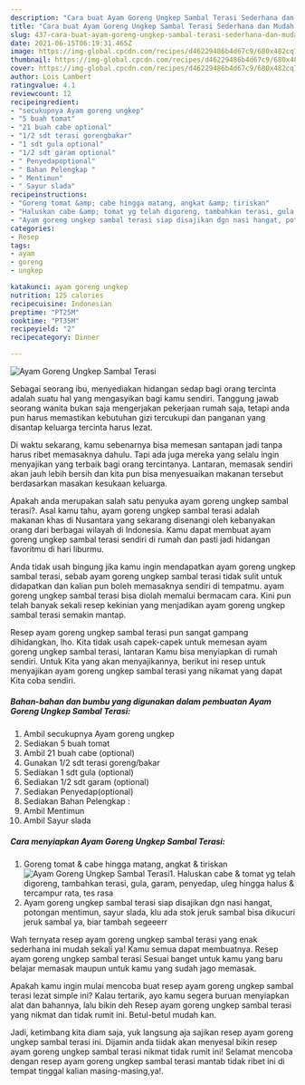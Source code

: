 ```yaml
---
description: "Cara buat Ayam Goreng Ungkep Sambal Terasi Sederhana dan Mudah Dibuat"
title: "Cara buat Ayam Goreng Ungkep Sambal Terasi Sederhana dan Mudah Dibuat"
slug: 437-cara-buat-ayam-goreng-ungkep-sambal-terasi-sederhana-dan-mudah-dibuat
date: 2021-06-15T06:19:31.465Z
image: https://img-global.cpcdn.com/recipes/d46229486b4d67c9/680x482cq70/ayam-goreng-ungkep-sambal-terasi-foto-resep-utama.jpg
thumbnail: https://img-global.cpcdn.com/recipes/d46229486b4d67c9/680x482cq70/ayam-goreng-ungkep-sambal-terasi-foto-resep-utama.jpg
cover: https://img-global.cpcdn.com/recipes/d46229486b4d67c9/680x482cq70/ayam-goreng-ungkep-sambal-terasi-foto-resep-utama.jpg
author: Lois Lambert
ratingvalue: 4.1
reviewcount: 12
recipeingredient:
- "secukupnya Ayam goreng ungkep"
- "5 buah tomat"
- "21 buah cabe optional"
- "1/2 sdt terasi gorengbakar"
- "1 sdt gula optional"
- "1/2 sdt garam optional"
- " Penyedapoptional"
- " Bahan Pelengkap "
- " Mentimun"
- " Sayur slada"
recipeinstructions:
- "Goreng tomat &amp; cabe hingga matang, angkat &amp; tiriskan"
- "Haluskan cabe &amp; tomat yg telah digoreng, tambahkan terasi, gula, garam, penyedap, uleg hingga halus &amp; tercampur rata, tes rasa"
- "Ayam goreng ungkep sambal terasi siap disajikan dgn nasi hangat, potongan mentimun, sayur slada, klu ada stok jeruk sambal bisa dikucuri jeruk sambal ya, biar tambah segeeerr"
categories:
- Resep
tags:
- ayam
- goreng
- ungkep

katakunci: ayam goreng ungkep 
nutrition: 125 calories
recipecuisine: Indonesian
preptime: "PT25M"
cooktime: "PT35M"
recipeyield: "2"
recipecategory: Dinner

---
```



![Ayam Goreng Ungkep Sambal Terasi](https://img-global.cpcdn.com/recipes/d46229486b4d67c9/680x482cq70/ayam-goreng-ungkep-sambal-terasi-foto-resep-utama.jpg)

Sebagai seorang ibu, menyediakan hidangan sedap bagi orang tercinta adalah suatu hal yang mengasyikan bagi kamu sendiri. Tanggung jawab seorang  wanita bukan saja mengerjakan pekerjaan rumah saja, tetapi anda pun harus memastikan kebutuhan gizi tercukupi dan panganan yang disantap keluarga tercinta harus lezat.

Di waktu  sekarang, kamu sebenarnya bisa memesan santapan jadi tanpa harus ribet memasaknya dahulu. Tapi ada juga mereka yang selalu ingin menyajikan yang terbaik bagi orang tercintanya. Lantaran, memasak sendiri akan jauh lebih bersih dan kita pun bisa menyesuaikan makanan tersebut berdasarkan masakan kesukaan keluarga. 



Apakah anda merupakan salah satu penyuka ayam goreng ungkep sambal terasi?. Asal kamu tahu, ayam goreng ungkep sambal terasi adalah makanan khas di Nusantara yang sekarang disenangi oleh kebanyakan orang dari berbagai wilayah di Indonesia. Kamu dapat membuat ayam goreng ungkep sambal terasi sendiri di rumah dan pasti jadi hidangan favoritmu di hari liburmu.

Anda tidak usah bingung jika kamu ingin mendapatkan ayam goreng ungkep sambal terasi, sebab ayam goreng ungkep sambal terasi tidak sulit untuk didapatkan dan kalian pun boleh memasaknya sendiri di tempatmu. ayam goreng ungkep sambal terasi bisa diolah memalui bermacam cara. Kini pun telah banyak sekali resep kekinian yang menjadikan ayam goreng ungkep sambal terasi semakin mantap.

Resep ayam goreng ungkep sambal terasi pun sangat gampang dihidangkan, lho. Kita tidak usah capek-capek untuk memesan ayam goreng ungkep sambal terasi, lantaran Kamu bisa menyiapkan di rumah sendiri. Untuk Kita yang akan menyajikannya, berikut ini resep untuk menyajikan ayam goreng ungkep sambal terasi yang nikamat yang dapat Kita coba sendiri.

<!--inarticleads1-->

##### Bahan-bahan dan bumbu yang digunakan dalam pembuatan Ayam Goreng Ungkep Sambal Terasi:

1. Ambil secukupnya Ayam goreng ungkep
1. Sediakan 5 buah tomat
1. Ambil 21 buah cabe (optional)
1. Gunakan 1/2 sdt terasi goreng/bakar
1. Sediakan 1 sdt gula (optional)
1. Sediakan 1/2 sdt garam (optional)
1. Sediakan  Penyedap(optional)
1. Sediakan  Bahan Pelengkap :
1. Ambil  Mentimun
1. Ambil  Sayur slada




<!--inarticleads2-->

##### Cara menyiapkan Ayam Goreng Ungkep Sambal Terasi:

1. Goreng tomat &amp; cabe hingga matang, angkat &amp; tiriskan
<img src="https://img-global.cpcdn.com/steps/120905806c0c4e1c/160x128cq70/ayam-goreng-ungkep-sambal-terasi-langkah-memasak-1-foto.jpg" alt="Ayam Goreng Ungkep Sambal Terasi">1. Haluskan cabe &amp; tomat yg telah digoreng, tambahkan terasi, gula, garam, penyedap, uleg hingga halus &amp; tercampur rata, tes rasa
1. Ayam goreng ungkep sambal terasi siap disajikan dgn nasi hangat, potongan mentimun, sayur slada, klu ada stok jeruk sambal bisa dikucuri jeruk sambal ya, biar tambah segeeerr




Wah ternyata resep ayam goreng ungkep sambal terasi yang enak sederhana ini mudah sekali ya! Kamu semua dapat membuatnya. Resep ayam goreng ungkep sambal terasi Sesuai banget untuk kamu yang baru belajar memasak maupun untuk kamu yang sudah jago memasak.

Apakah kamu ingin mulai mencoba buat resep ayam goreng ungkep sambal terasi lezat simple ini? Kalau tertarik, ayo kamu segera buruan menyiapkan alat dan bahannya, lalu bikin deh Resep ayam goreng ungkep sambal terasi yang nikmat dan tidak rumit ini. Betul-betul mudah kan. 

Jadi, ketimbang kita diam saja, yuk langsung aja sajikan resep ayam goreng ungkep sambal terasi ini. Dijamin anda tiidak akan menyesal bikin resep ayam goreng ungkep sambal terasi nikmat tidak rumit ini! Selamat mencoba dengan resep ayam goreng ungkep sambal terasi mantab tidak ribet ini di tempat tinggal kalian masing-masing,ya!.


